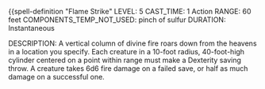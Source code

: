 {{spell-definition "Flame Strike"
LEVEL: 5
CAST_TIME: 1 Action
RANGE: 60 feet
COMPONENTS_TEMP_NOT_USED: pinch of sulfur
DURATION: Instantaneous

DESCRIPTION:
A vertical column of divine fire roars down from the heavens in a location you specify. Each creature in a 10-foot radius, 40-foot-high cylinder centered on a point within range must make a Dexterity saving throw. A creature takes 6d6 fire damage on a failed save, or half as much damage on a successful one. 
